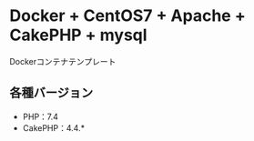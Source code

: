 # Docker + CentOS7 + Apache + CakePHP + mysql

Dockerコンテナテンプレート

## 各種バージョン

- PHP：7.4
- CakePHP：4.4.*